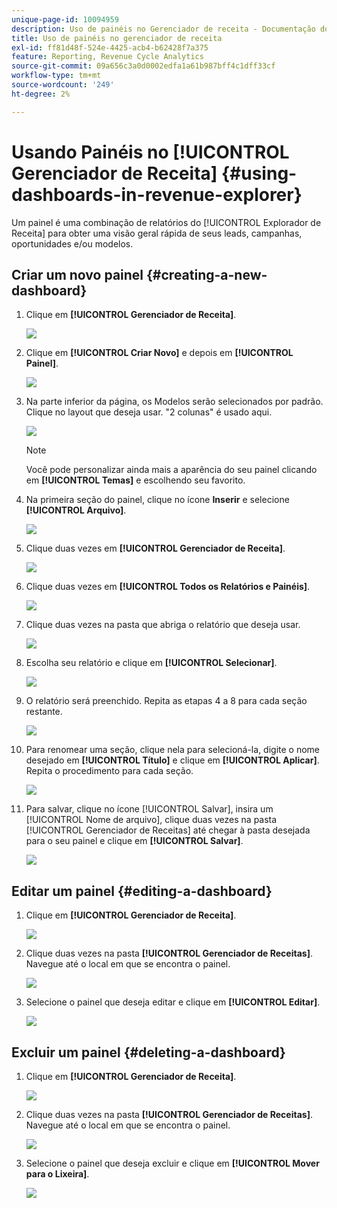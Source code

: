 ```yaml
---
unique-page-id: 10094959
description: Uso de painéis no Gerenciador de receita - Documentação do Marketo - Documentação do produto
title: Uso de painéis no gerenciador de receita
exl-id: ff81d48f-524e-4425-acb4-b62428f7a375
feature: Reporting, Revenue Cycle Analytics
source-git-commit: 09a656c3a0d0002edfa1a61b987bff4c1dff33cf
workflow-type: tm+mt
source-wordcount: '249'
ht-degree: 2%

---
```


# Usando Painéis no [!UICONTROL Gerenciador de Receita] {#using-dashboards-in-revenue-explorer}

Um painel é uma combinação de relatórios do [!UICONTROL Explorador de Receita] para obter uma visão geral rápida de seus leads, campanhas, oportunidades e/ou modelos.

## Criar um novo painel {#creating-a-new-dashboard}

1. Clique em **[!UICONTROL Gerenciador de Receita]**.

   ![](assets/one.png)

1. Clique em **[!UICONTROL Criar Novo]** e depois em **[!UICONTROL Painel]**.

   ![](assets/two.png)

1. Na parte inferior da página, os Modelos serão selecionados por padrão. Clique no layout que deseja usar. &quot;2 colunas&quot; é usado aqui.

   ![](assets/three.png)

   >[!NOTE]
   >
   >Você pode personalizar ainda mais a aparência do seu painel clicando em **[!UICONTROL Temas]** e escolhendo seu favorito.

1. Na primeira seção do painel, clique no ícone **Inserir** e selecione **[!UICONTROL Arquivo]**.

   ![](assets/four.png)

1. Clique duas vezes em **[!UICONTROL Gerenciador de Receita]**.

   ![](assets/five.png)

1. Clique duas vezes em **[!UICONTROL Todos os Relatórios e Painéis]**.

   ![](assets/six.png)

1. Clique duas vezes na pasta que abriga o relatório que deseja usar.

   ![](assets/seven.png)

1. Escolha seu relatório e clique em **[!UICONTROL Selecionar]**.

   ![](assets/eight.png)

1. O relatório será preenchido. Repita as etapas 4 a 8 para cada seção restante.

   ![](assets/nine.png)

1. Para renomear uma seção, clique nela para selecioná-la, digite o nome desejado em **[!UICONTROL Título]** e clique em **[!UICONTROL Aplicar]**. Repita o procedimento para cada seção.

   ![](assets/ten.png)

1. Para salvar, clique no ícone [!UICONTROL Salvar], insira um [!UICONTROL Nome de arquivo], clique duas vezes na pasta [!UICONTROL Gerenciador de Receitas] até chegar à pasta desejada para o seu painel e clique em **[!UICONTROL Salvar]**.

   ![](assets/eleven.png)

## Editar um painel {#editing-a-dashboard}

1. Clique em **[!UICONTROL Gerenciador de Receita]**.

   ![](assets/one.png)

1. Clique duas vezes na pasta **[!UICONTROL Gerenciador de Receitas]**. Navegue até o local em que se encontra o painel.

   ![](assets/thirteen.png)

1. Selecione o painel que deseja editar e clique em **[!UICONTROL Editar]**.

   ![](assets/fourteen.png)

## Excluir um painel {#deleting-a-dashboard}

1. Clique em **[!UICONTROL Gerenciador de Receita]**.

   ![](assets/one.png)

1. Clique duas vezes na pasta **[!UICONTROL Gerenciador de Receitas]**. Navegue até o local em que se encontra o painel.

   ![](assets/thirteen.png)

1. Selecione o painel que deseja excluir e clique em **[!UICONTROL Mover para o Lixeira]**.

   ![](assets/fifteen.png)

